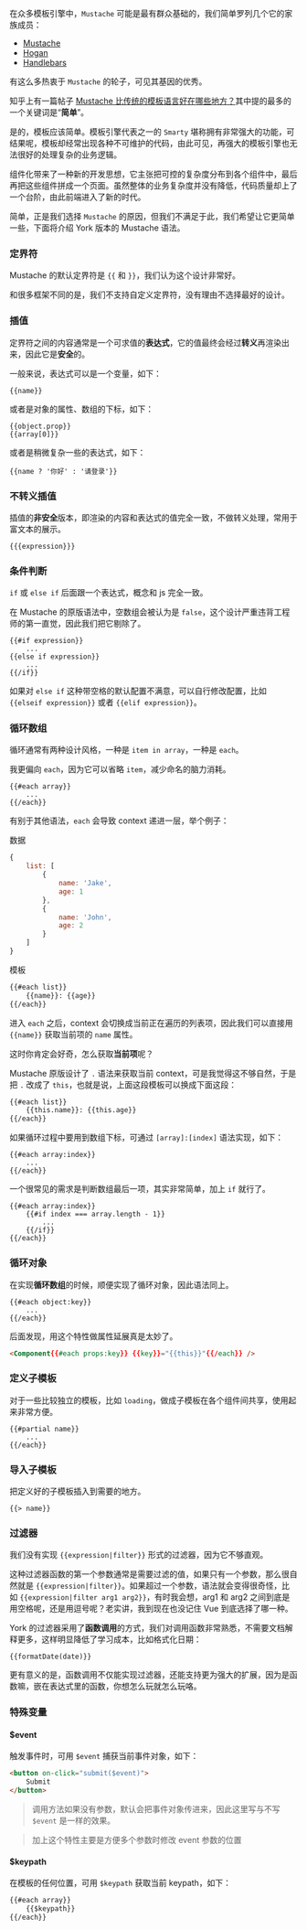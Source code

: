 在众多模板引擎中，`Mustache` 可能是最有群众基础的，我们简单罗列几个它的家族成员：

* [Mustache](http://mustache.github.io/)
* [Hogan](http://twitter.github.io/hogan.js/)
* [Handlebars](http://handlebarsjs.com)

有这么多热衷于 `Mustache` 的轮子，可见其基因的优秀。
 
知乎上有一篇帖子 [Mustache 比传统的模板语言好在哪些地方？](https://www.zhihu.com/question/19882912)其中提的最多的一个关键词是“**简单**”。

是的，模板应该简单。模板引擎代表之一的 `Smarty` 堪称拥有非常强大的功能，可结果呢，模板却经常出现各种不可维护的代码，由此可见，再强大的模板引擎也无法很好的处理复杂的业务逻辑。

组件化带来了一种新的开发思想，它主张把可控的复杂度分布到各个组件中，最后再把这些组件拼成一个页面。虽然整体的业务复杂度并没有降低，代码质量却上了一个台阶，由此前端进入了新的时代。

简单，正是我们选择 `Mustache` 的原因，但我们不满足于此，我们希望让它更简单一些，下面将介绍 York 版本的 Mustache 语法。

### 定界符

Mustache 的默认定界符是 `{{` 和 `}}`，我们认为这个设计非常好。

和很多框架不同的是，我们不支持自定义定界符，没有理由不选择最好的设计。

### 插值

定界符之间的内容通常是一个可求值的**表达式**，它的值最终会经过**转义**再渲染出来，因此它是**安全**的。

一般来说，表达式可以是一个变量，如下：

```
{{name}}
```

或者是对象的属性、数组的下标，如下：

```
{{object.prop}}
{{array[0]}}
```

或者是稍微复杂一些的表达式，如下：

```
{{name ? '你好' : '请登录'}}
```

### 不转义插值

插值的**非安全**版本，即渲染的内容和表达式的值完全一致，不做转义处理，常用于富文本的展示。

```
{{{expression}}}
```

### 条件判断

`if` 或 `else if` 后面跟一个表达式，概念和 js 完全一致。

在 Mustache 的原版语法中，空数组会被认为是 `false`，这个设计严重违背工程师的第一直觉，因此我们把它剔除了。

```
{{#if expression}}
    ...
{{else if expression}}
    ...
{{/if}}
```

如果对 `else if` 这种带空格的默认配置不满意，可以自行修改配置，比如 `{{elseif expression}}` 或者 `{{elif expression}}`。

### 循环数组

循环通常有两种设计风格，一种是 `item in array`，一种是 `each`。

我更偏向 `each`，因为它可以省略 `item`，减少命名的脑力消耗。

```
{{#each array}}
    ...
{{/each}}
```

有别于其他语法，`each` 会导致 context 递进一层，举个例子：

数据

```javascript
{
    list: [
        {
            name: 'Jake',
            age: 1
        },
        {
            name: 'John',
            age: 2
        }
    ]
}
```

模板

```html
{{#each list}}
    {{name}}: {{age}}
{{/each}}
```

进入 `each` 之后，context 会切换成当前正在遍历的列表项，因此我们可以直接用 `{{name}}` 获取当前项的 `name` 属性。

这时你肯定会好奇，怎么获取**当前项**呢？

Mustache 原版设计了 `.` 语法来获取当前 context，可是我觉得这不够自然，于是把 `.` 改成了 `this`，也就是说，上面这段模板可以换成下面这段：


```html
{{#each list}}
    {{this.name}}: {{this.age}}
{{/each}}
```

如果循环过程中要用到数组下标，可通过 `[array]:[index]` 语法实现，如下：

```
{{#each array:index}}
    ...
{{/each}}
```

一个很常见的需求是判断数组最后一项，其实非常简单，加上 `if` 就行了。

```
{{#each array:index}}
    {{#if index === array.length - 1}}
        ...
    {{/if}}
{{/each}}
```

### 循环对象

在实现**循环数组**的时候，顺便实现了循环对象，因此语法同上。

```
{{#each object:key}}
    ...
{{/each}}
```

后面发现，用这个特性做属性延展真是太妙了。

```html
<Component{{#each props:key}} {{key}}="{{this}}"{{/each}} />
```

### 定义子模板

对于一些比较独立的模板，比如 `loading`，做成子模板在各个组件间共享，使用起来非常方便。

```
{{#partial name}}
    ...
{{/each}}
```

### 导入子模板

把定义好的子模板插入到需要的地方。

```
{{> name}}
```

### 过滤器

我们没有实现 `{{expression|filter}}` 形式的过滤器，因为它不够直观。

这种过滤器函数的第一个参数通常是需要过滤的值，如果只有一个参数，那么很自然就是 `{{expression|filter}}`。如果超过一个参数，语法就会变得很奇怪，比如 `{{expression|filter arg1 arg2}}`，有时我会想，arg1 和 arg2 之间到底是用空格呢，还是用逗号呢？老实讲，我到现在也没记住 Vue 到底选择了哪一种。

York 的过滤器采用了**函数调用**的方式，我们对调用函数非常熟悉，不需要文档解释更多，这样明显降低了学习成本，比如格式化日期：

```
{{formatDate(date)}}
```

更有意义的是，函数调用不仅能实现过滤器，还能支持更为强大的扩展，因为是函数嘛，嵌在表达式里的函数，你想怎么玩就怎么玩咯。

### 特殊变量


#### $event

触发事件时，可用 `$event` 捕获当前事件对象，如下：

```html
<button on-click="submit($event)">
    Submit
</button>
```

> 调用方法如果没有参数，默认会把事件对象传进来，因此这里写与不写 `$event` 是一样的效果。

> 加上这个特性主要是方便多个参数时修改 event 参数的位置

#### $keypath

在模板的任何位置，可用 `$keypath` 获取当前 keypath，如下：

```html
{{#each array}}
    {{$keypath}}
{{/each}}
```